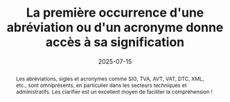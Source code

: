 ---
title: "La première occurrence d'une abréviation ou d'un acronyme donne accès à sa signification"
abstract: "Les abréviations, sigles et acronymes comme SIG, TVA, AVT, VAT, DTC, XML, etc., sont omniprésents, en particulier dans les secteurs techniques et administratifs. Les clarifier est un excellent moyen de faciliter la compréhension&nbsp;!"
categories: 
    - "structure et code"
agrege: O4005-E005
opquast: '4 005'
indiceebook: '005'
description: "Règle n°05"
before: "004"
weight: "5"
after: "006"
actif: '1'
layout: rules
date: 2025-07-15
tags: 
    - "Accessibilité"
objectif: 
    - "Permettre d’accéder rapidement à la signification d’un sigle. "
    - "Permettre l’exploitation du contenu par un robot (pour l’établissement d’un index des sigles). "
    - "Favoriser le référencement du contenu."
    - "Améliorer l’accessibilité des contenus aux personnes handicapées."
Meo: 
    - "Lors de leur première apparition d'une abréviation ou d'un acronyme dans un ouvrage ou un chapitre, expliciter la signification. Cela peut se faire directement dans le texte, par exemple en écrivant « une DTD (déclaration de type de document) ». Une autre option est de fournir un lien vers une page de glossaire ou une bulle d'aide qui en donne la définition. Il est également possible d'utiliser l'élément HTML `<abbr>` avec l'attribut `title` pour indiquer sa signification. Cette exigence ne s'applique qu'à la première occurrence ; pour les suivantes, il est facultatif de les expliciter à nouveau."
Controle: 
    - "Pour chaque page, repérez visuellement les sigles, abréviations et acronymes. Vérifiez que la première fois que chacun apparaît, sa signification est indiquée. Plusieurs méthodes sont acceptables : elle peut être fournie directement dans le texte (par exemple, entre parenthèses), un lien sur le terme peut mener à sa définition (comme dans un glossaire), ou l'élément HTML `<abbr>` avec un attribut `title` peut être utilisé pour l'expliciter."
epubcheck: 
ace: 
humancheck: true
ReadiumGoToolkit: 
Source: 
    - "Opquast"
Referentiel: 
    - "[Web Content Accessibility Guidelines (WCAG) 3.1.4 : Abréviations (Niveau AA)](https://www.w3.org/Translations/WCAG22-fr/#abbreviations)"
steps: 
    - "Production numérique"
    - "Projet éditorial"
---